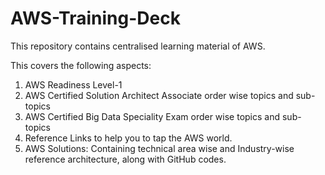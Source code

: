 # AWS-Training-Deck
This repository contains centralised learning material of AWS.

This covers the following aspects:

1) AWS Readiness Level-1
2) AWS Certified Solution Architect Associate order wise topics and sub-topics
3) AWS Certified Big Data Speciality Exam order wise topics and sub-topics
4) Reference Links to help you to tap the AWS world.
5) AWS Solutions: Containing technical area wise and Industry-wise reference architecture, along with GitHub codes.
